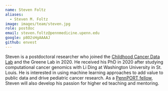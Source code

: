 ```yaml
---
name: Steven Foltz
aliases:
  - Steven M. Foltz
image: images/team/steven.jpg
role: postdoc
email: steven.foltz@pennmedicine.upenn.edu
google: p8O2sHgAAAAJ
github: envest
---
```


Steven is a postdoctoral researcher who joined the [Childhood Cancer Data Lab](https://www.ccdatalab.org/) and the Greene Lab in 2020.
He received his PhD in 2020 after studying computational cancer genomics with Li Ding at Washington University in St. Louis.
He is interested in using machine learning approaches to add value to public data and drive pediatric cancer research.
As a [PennPORT fellow](https://www.med.upenn.edu/pennport/), Steven will also develop his passion for higher ed teaching and mentoring.
